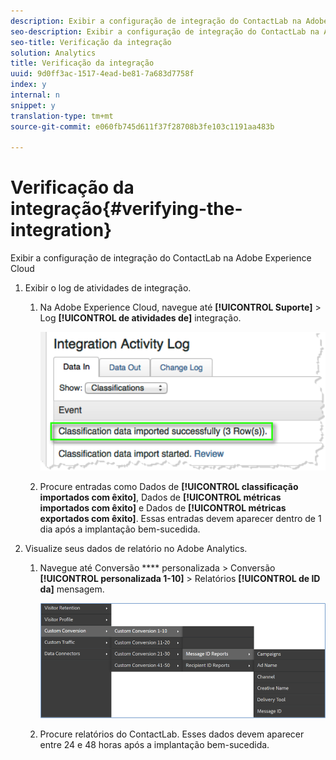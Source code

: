 ```yaml
---
description: Exibir a configuração de integração do ContactLab na Adobe Experience Cloud
seo-description: Exibir a configuração de integração do ContactLab na Adobe Experience Cloud
seo-title: Verificação da integração
solution: Analytics
title: Verificação da integração
uuid: 9d0ff3ac-1517-4ead-be81-7a683d7758f
index: y
internal: n
snippet: y
translation-type: tm+mt
source-git-commit: e060fb745d611f37f28708b3fe103c1191aa483b

---
```



# Verificação da integração{#verifying-the-integration}

Exibir a configuração de integração do ContactLab na Adobe Experience Cloud

1. Exibir o log de atividades de integração.
   1. Na Adobe Experience Cloud, navegue até **[!UICONTROL Suporte]** &gt; Log **[!UICONTROL de atividades de]** integração.

      ![](assets/integration_activity_log.png)

   1. Procure entradas como Dados de **[!UICONTROL classificação importados com êxito]**, Dados de **[!UICONTROL métricas importados com êxito]** e Dados de **[!UICONTROL métricas exportados com êxito]**. Essas entradas devem aparecer dentro de 1 dia após a implantação bem-sucedida.
1. Visualize seus dados de relatório no Adobe Analytics.
   1. Navegue até Conversão **** personalizada &gt; Conversão **[!UICONTROL personalizada 1-10]** &gt; Relatórios **[!UICONTROL de ID da]** mensagem.

      ![](assets/reporting.png)

   1. Procure relatórios do ContactLab.  Esses dados devem aparecer entre 24 e 48 horas após a implantação bem-sucedida.
